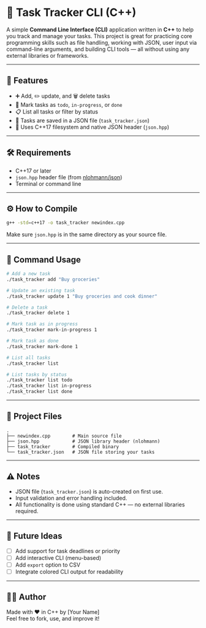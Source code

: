 # 📝 Task Tracker CLI (C++)

A simple **Command Line Interface (CLI)** application written in **C++** to help you track and manage your tasks. This project is great for practicing core programming skills such as file handling, working with JSON, user input via command-line arguments, and building CLI tools — all without using any external libraries or frameworks.

---

## 🚀 Features

- ➕ Add, ✏️ update, and 🗑️ delete tasks
- 🔁 Mark tasks as `todo`, `in-progress`, or `done`
- 📋 List all tasks or filter by status
- 💾 Tasks are saved in a JSON file (`task_tracker.json`)
- 📂 Uses C++17 filesystem and native JSON header (`json.hpp`)

---

## 🛠️ Requirements

- C++17 or later
- `json.hpp` header file (from [nlohmann/json](https://github.com/nlohmann/json))
- Terminal or command line

---

## ⚙️ How to Compile

```bash
g++ -std=c++17 -o task_tracker newindex.cpp
```

Make sure `json.hpp` is in the same directory as your source file.

---

## 🔧 Command Usage

```bash
# Add a new task
./task_tracker add "Buy groceries"

# Update an existing task
./task_tracker update 1 "Buy groceries and cook dinner"

# Delete a task
./task_tracker delete 1

# Mark task as in progress
./task_tracker mark-in-progress 1

# Mark task as done
./task_tracker mark-done 1

# List all tasks
./task_tracker list

# List tasks by status
./task_tracker list todo
./task_tracker list in-progress
./task_tracker list done
```

---

## 📁 Project Files

```
.
├── newindex.cpp        # Main source file
├── json.hpp            # JSON library header (nlohmann)
├── task_tracker        # Compiled binary
└── task_tracker.json   # JSON file storing your tasks
```

---

## ⚠️ Notes

- JSON file (`task_tracker.json`) is auto-created on first use.
- Input validation and error handling included.
- All functionality is done using standard C++ — no external libraries required.

---

## 📌 Future Ideas

- [ ] Add support for task deadlines or priority
- [ ] Add interactive CLI (menu-based)
- [ ] Add `export` option to CSV
- [ ] Integrate colored CLI output for readability

---

## 👨‍💻 Author

Made with ❤️ in C++ by [Your Name]  
Feel free to fork, use, and improve it!
